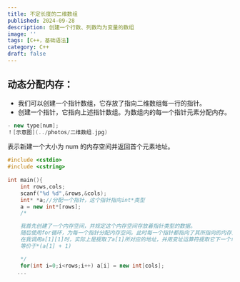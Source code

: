 ```yaml
---
title: 不定长度的二维数组
published: 2024-09-28
description: 创建一个行数、列数均为变量的数组
image: ''
tags: [C++，基础语法]
category: C++
draft: false 
---
```


## 动态分配内存：

- 我们可以创建一个指针数组，它存放了指向二维数组每一行的指针。
- 创建一个指针，它指向上述指针数组。为数组内的每一个指针元素分配内存。
```Cpp
- new type[num];
！[示意图](../photos/二维数组.jpg)
```
表示新建一个大小为 num 的内存空间并返回首个元素地址。

```Cpp
#include <cstdio>
#include <cstring>
  
int main(){
    int rows,cols;
    scanf("%d %d",&rows,&cols);
    int* *a;//分配一个指针，这个指针指向int*类型
    a = new int*[rows];
    /*

    我首先创建了一个内存空间，并规定这个内存空间存放着指针类型的数据。
    随后使用for循环，为每一个指针分配内存空间。此时每一个指针都指向了其所指向的内存空间的首个元素。
    在我调用a[1][1]时，实际上是提取了a[1]所对应的地址，并用变址运算符提取它下一个单位字节的元素；
    等价于*(a[1] + 1)

    */
    for(int i=0;i<rows;i++) a[i] = new int[cols];
   ...
```


